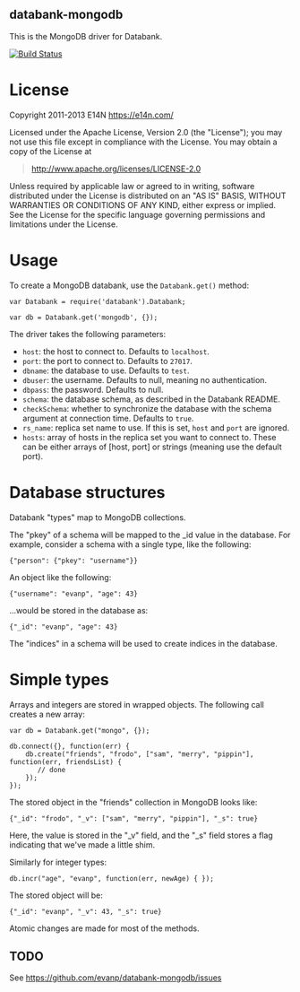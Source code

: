 databank-mongodb
----------------

This is the MongoDB driver for Databank.

[![Build Status](https://secure.travis-ci.org/e14n/databank-mongodb.png)](http://travis-ci.org/e14n/databank-mongodb)

License
=======

Copyright 2011-2013 E14N https://e14n.com/

Licensed under the Apache License, Version 2.0 (the "License");
you may not use this file except in compliance with the License.
You may obtain a copy of the License at

> http://www.apache.org/licenses/LICENSE-2.0

Unless required by applicable law or agreed to in writing, software
distributed under the License is distributed on an "AS IS" BASIS,
WITHOUT WARRANTIES OR CONDITIONS OF ANY KIND, either express or implied.
See the License for the specific language governing permissions and
limitations under the License.

Usage
=====

To create a MongoDB databank, use the `Databank.get()` method:

    var Databank = require('databank').Databank;
    
    var db = Databank.get('mongodb', {});
    
The driver takes the following parameters:

* `host`: the host to connect to. Defaults to `localhost`.
* `port`: the port to connect to. Defaults to `27017`.
* `dbname`: the database to use. Defaults to `test`.
* `dbuser`: the username. Defaults to null, meaning no authentication.
* `dbpass`: the password. Defaults to null.
* `schema`: the database schema, as described in the Databank README.
* `checkSchema`: whether to synchronize the database with the schema
  argument at connection time. Defaults to `true`.
* `rs_name`: replica set name to use. If this is set, `host` and `port`
   are ignored.
* `hosts`: array of hosts in the replica set you want to connect to.
  These can be either arrays of [host, port] or strings (meaning use
  the default port).

Database structures
===================

Databank "types" map to MongoDB collections.

The "pkey" of a schema will be mapped to the _id value in the
database. For example, consider a schema with a single type, like the
following:

    {"person": {"pkey": "username"}}
    
An object like the following:

    {"username": "evanp", "age": 43}
    
...would be stored in the database as:

    {"_id": "evanp", "age": 43}
        
The "indices" in a schema will be used to create indices in the
database.

Simple types
============

Arrays and integers are stored in wrapped objects. The following call
creates a new array:

    var db = Databank.get("mongo", {});
    
    db.connect({}, function(err) {
        db.create("friends", "frodo", ["sam", "merry", "pippin"], function(err, friendsList) {
           // done
        });
    });

The stored object in the "friends" collection in MongoDB looks like:

    {"_id": "frodo", "_v": ["sam", "merry", "pippin"], "_s": true}
    
Here, the value is stored in the "_v" field, and the "_s" field stores
a flag indicating that we've made a little shim.

Similarly for integer types:

    db.incr("age", "evanp", function(err, newAge) { });
    
The stored object will be:

    {"_id": "evanp", "_v": 43, "_s": true}

Atomic changes are made for most of the methods.
    
TODO
----

See https://github.com/evanp/databank-mongodb/issues

